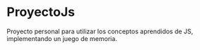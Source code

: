 # ProyectoJs
Proyecto personal para utilizar los conceptos aprendidos de JS, implementando un juego de memoria.
